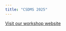 ```yaml
---
title: "CSDMS 2025"
---
```


[Visit our workshop website](https://csdms2025.workshops.geojupyter.org/)
